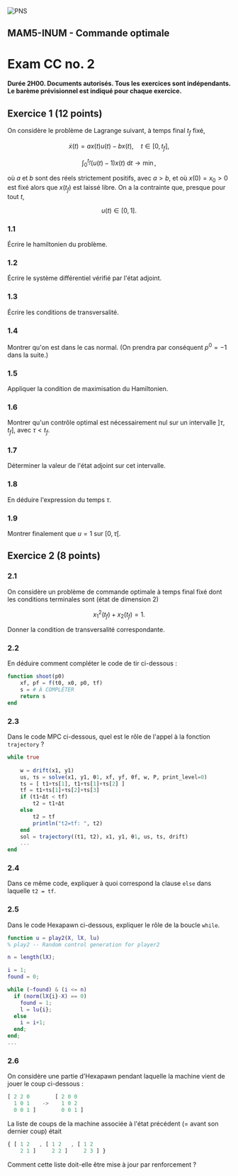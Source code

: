 ![PNS](http://caillau.perso.math.cnrs.fr/logo-pns.png)
## MAM5-INUM - Commande optimale
# Exam CC no. 2

**Durée 2H00. Documents autorisés. Tous les exercices sont indépendants. Le barème prévisionnel est indiqué pour chaque exercice.**

## Exercice 1 (12 points)
On considère le problème de Lagrange suivant, à temps final $t_f$ fixé,

$$ \dot{x}(t) = ax(t)u(t)-bx(t),\quad t \in [0,t_f], $$

$$ \int_0^{t_f} (u(t)-1)x(t)\ \mathrm{d}t \to \min, $$

où $a$ et $b$ sont des réels strictement positifs, avec $a > b$, et où $x(0)=x_0 > 0$ est fixé alors que $x(t_f)$ est laissé libre. On a la contrainte que, presque pour tout $t$,

$$ u(t) \in [0,1]. $$

### 1.1
Écrire le hamiltonien du problème.

### 1.2
Écrire le système différentiel vérifié par l'état adjoint.

### 1.3
Écrire les conditions de transversalité.

### 1.4
Montrer qu'on est dans le cas normal. (On prendra par conséquent $p^0=-1$ dans la suite.)

### 1.5
Appliquer la condition de maximisation du Hamiltonien. 

### 1.6
Montrer qu'un contrôle optimal est nécessairement nul sur un intervalle $]\tau,t_f]$, avec $\tau < t_f$.

### 1.7
Déterminer la valeur de l'état adjoint sur cet intervalle.

### 1.8
En déduire l'expression du temps $\tau$.

### 1.9
Montrer finalement que $u=1$ sur $[0,\tau[$.

## Exercice 2 (8 points)

### 2.1
On considère un problème de commande optimale à temps final fixé dont les conditions terminales sont (état de dimension $2$)

$$ x_1^2(t_f)+x_2(t_f) = 1. $$

Donner la condition de transversalité correspondante.

### 2.2
En déduire comment compléter le code de tir ci-dessous :

```julia
function shoot(p0)
    xf, pf = f(t0, x0, p0, tf)
    s = # À COMPLÉTER
    return s
end
```

### 2.3
Dans le code MPC ci-dessous, quel est le rôle de l'appel à la fonction `trajectory` ?

```julia
while true
    
    w = drift(x1, y1)
    us, τs = solve(x1, y1, θ1, xf, yf, θf, w, P, print_level=0)
    ts = [ t1+τs[1], t1+τs[1]+τs[2] ]
    tf = t1+τs[1]+τs[2]+τs[3]
    if (t1+Δt < tf)
        t2 = t1+Δt
    else
        t2 = tf
        println("t2=tf: ", t2)
    end
    sol = trajectory((t1, t2), x1, y1, θ1, us, ts, drift)
    ...
end
```

### 2.4
Dans ce même code, expliquer à quoi correspond la clause `else` dans laquelle `t2 = tf`.

### 2.5
Dans le code Hexapawn ci-dessous, expliquer le rôle de la boucle `while`.

```matlab
function u = play2(X, lX, lu)
% play2 -- Random control generation for player2

n = length(lX);

i = 1;
found = 0;

while (~found) & (i <= n)
  if (norm(lX{i}-X) == 0)
    found = 1;
    l = lu{i};
  else
    i = i+1;
  end;
end;
...
```

### 2.6
On considère une partie d'Hexapawn pendant laquelle la machine vient de jouer le coup ci-dessous :

```matlab
[ 2 2 0        [ 2 0 0 
  1 0 1    ->    1 0 2
  0 0 1 ]        0 0 1 ]
```

La liste de coups de la machine associée à l'état précédent (= avant son dernier coup) était

```matlab
{ [ 1 2   , [ 1 2   , [ 1 2
    2 1 ]     2 2 ]     2 3 ] }
```

Comment cette liste doit-elle être mise à jour par renforcement ?
